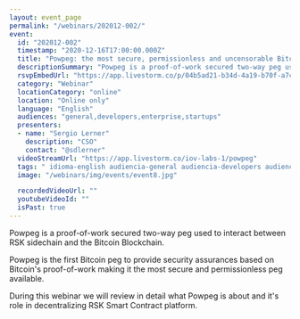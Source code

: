 ```yaml
---
layout: event_page
permalink: "/webinars/202012-002/"
event:
  id: "202012-002"
  timestamp: "2020-12-16T17:00:00.000Z"
  title: "Powpeg: the most secure, permissionless and uncensorable Bitcoin peg"
  descriptionSummary: "Powpeg is a proof-of-work secured two-way peg used to interact between RSK sidechain and the Bitcoin Blockchain. Powpeg is the first Bitcoi…"
  rsvpEmbedUrl: "https://app.livestorm.co/p/04b5ad21-b34d-4a19-b70f-a7c6eae1f21f/form"
  category: "Webinar"
  locationCategory: "online"
  location: "Online only"
  language: "English"
  audiences: "general,developers,enterprise,startups"
  presenters:
  - name: "Sergio Lerner"
    description: "CSO"
    contact: "@sdlerner"
  videoStreamUrl: "https://app.livestorm.co/iov-labs-1/powpeg"
  tags: " idioma-english audiencia-general audiencia-developers audiencia-enterprise audiencia-startups recent"
  image: "/webinars/img/events/event8.jpg"

  recordedVideoUrl: ""
  youtubeVideoId: ""
  isPast: true
---
```



Powpeg is a proof-of-work secured two-way peg used to interact between RSK sidechain and the Bitcoin Blockchain.

Powpeg is the first Bitcoin peg to provide security assurances based on Bitcoin's proof-of-work making it the most secure and permissionless peg available.

During this webinar we will review in detail what Powpeg is about and it's role in decentralizing RSK Smart Contract platform.

